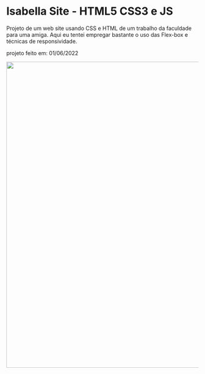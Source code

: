 # Isabella Site -  HTML5 CSS3 e JS
Projeto de um web site usando CSS e HTML de um trabalho da faculdade para uma amiga. Aqui eu tentei empregar bastante o uso das Flex-box e técnicas de responsividade.

projeto feito em: 01/06/2022

<div align="center">
  <img width="800px" src="https://user-images.githubusercontent.com/87536346/194339326-a2f67013-cfd1-436f-b257-e5fc4d0d0130.png">
</div>
